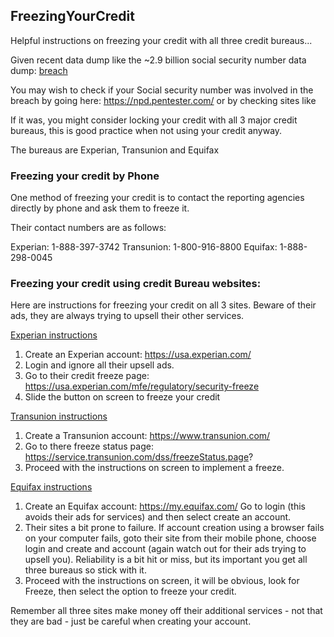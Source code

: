 ## FreezingYourCredit
Helpful instructions on freezing your credit with all three credit bureaus...

Given recent data dump like the ~2.9 billion social security number data dump:
[breach](https://hackread.com/data-breach-national-public-data-records-ssns-dumped/)

You may wish to check if your Social security number was involved in the breach by going here: https://npd.pentester.com/ or by checking sites like 

If it was, you might consider locking your credit with all 3 major credit bureaus, this is good practice when not using your credit anyway.

The bureaus are Experian, Transunion and Equifax

### Freezing your credit by Phone

One method of freezing your credit is to contact the reporting agencies directly by phone and ask them to freeze it.

Their contact numbers are as follows:

Experian:  1-888-397-3742
Transunion: 1-800-916-8800
Equifax: 1-888-298-0045

### Freezing your credit using credit Bureau websites:

Here are instructions for freezing your credit on all 3 sites. Beware of their ads, they are always trying to upsell their other services.

<ins> Experian instructions </ins>

1. Create an Experian account: https://usa.experian.com/
2. Login and ignore all their upsell ads.
3. Go to their credit freeze page:  https://usa.experian.com/mfe/regulatory/security-freeze
4. Slide the button on screen to freeze your credit

<ins> Transunion instructions </ins>

1. Create a Transunion account: https://www.transunion.com/
2. Go to there freeze status page: https://service.transunion.com/dss/freezeStatus.page?
3. Proceed with the instructions on screen to implement a freeze.

<ins> Equifax instructions </ins>

1. Create an Equifax account: https://my.equifax.com/ Go to login (this avoids their ads for services) and then select create an account.
2. Their sites a bit prone to failure. If account creation using a browser fails on your computer fails, goto their site from their mobile phone, choose login and create and account (again watch out for their ads trying to upsell you). Reliability is a bit hit or miss, but its important you get all three bureaus so stick with it.
3. Proceed with the instructions on screen, it will be obvious, look for Freeze, then select the option to freeze your credit.

Remember all three sites make money off their additional services - not that they are bad - just be careful when creating your account.

